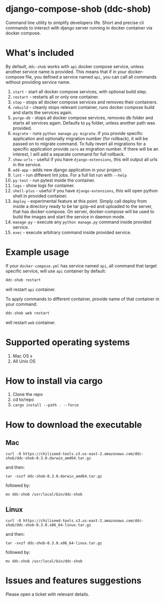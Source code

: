 # django-compose-shob (ddc-shob)
Command line utility to simplify developers life. Short and precise cli commands to interact with django server running in docker container via docker compose.


# What's included

By default, `ddc-shob` works with `api` docker compose service, unless another service name is provided.
This means that if in your docker-compose file, you defined a service named `api`, you can call all commands
without providing service name.

1. `start` - start all docker compose services, with optional build step.
2. `restart` - restarts all or only one container. 
3. `stop` - stops all docker compose services and removes their containers.
4. `rebuild` - cleanly stops relevant container, runs docker compose build and starts the services again.
5. `purge-db` - stops all docker compose services, removes db folder and starts all services again. Defaults to `pg` folder, unless another path was provided.
6. `migrate` - runs `python manage.py migrate`. If you provide specific application and optionally migration number (for rollback), it will be passed on to migrate command. To fully revert all migrations for a specific application provide `zero` as migration number.
If there will be an interest, I will add a separate command for full rollback. 
7. `show-urls` - useful if you have `django-extensions`, this will output all urls in the service.
8. `add-app` - adds new django application in your project.
9. `lint` - run different lint jobs. For a full list run with `--help`
10. `py-test` - run pytest inside the container.
11. `logs` - show logs for container.
12. `shell-plus` - useful if you have `django-extensions`, this will open python shell in provided container.
13. `deploy` - experimental feature at this point. Simply call deploy from inside a directory ready to be tar gzip-ed and uploaded to the server, that has docker-compose. 
On server, docker-compose will be used to build the images and start the service in daemon mode.
14. `manage-py` - execute any `python manage.py` command inside provided service.
15. `exec` - execute arbitrary command inside provided service.

# Example usage

If your `docker-compose.yml` has service named `api`, all command that target specific service, will use `api` container by default:

```bash
ddc-shob restart
```

will restart `api` container.

To apply commands to different container, provide name of that container in your command:

```bash
ddc-shob web restart
```

will restart `web` container.

# Supported operating systems

1. Mac OS x
2. All Unix OS

# How to install via cargo

1. Clone the repo
2. cd to/repo
3. `cargo install --path . --force`


# How to download the executable

## Mac

``curl -O https://chiliseed-tools.s3.us-east-2.amazonaws.com/ddc-shob/ddc-shob-0.3.0.darwin_amd64.tar.gz``

and then:

``tar -xvzf ddc-shob-0.3.0.darwin_amd64.tar.gz``

followed by:

``mv ddc-shob /usr/local/bin/ddc-shob``

## Linux

``curl -O https://chiliseed-tools.s3.us-east-2.amazonaws.com/ddc-shob/ddc-shob-0.3.0.x86_64-linux.tar.gz``

and then:

``tar -xvzf ddc-shob-0.3.0.x86_64-linux.tar.gz``

followed by:

``mv ddc-shob /usr/local/bin/ddc-shob``


# Issues and features suggestions

Please open a ticket with relevant details.
